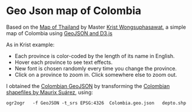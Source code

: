 Geo Json map of Colombia
========================

Based on the [Map of Thailand](https://gist.github.com/kristw/7fbf031e3205a8a453a8) by Master [Krist Wongsuphasawat](twitter.com/kristw), a simple map of Colombia using [GeoJSON and D3.js](https://github.com/mbostock/d3/wiki/Geo-Paths)

As in Krist example:

* Each province is color-coded by the length of its name in English.
* Hover each province to see text effects.
* New font is chosen randomly every time you change the province.
* Click on a province to zoom in. Click somewhere else to zoom out.

I obtained the [Colombian GeoJSON](https://gist.githubusercontent.com/john-guerra/43c7656821069d00dcbc/raw/be6a6e239cd5b5b803c6e7c2ec405b793a9064dd/Colombia.geo.json) by transforming the [Colombian shapefiles by Maurix Suárez](https://sites.google.com/site/seriescol/shapes), using:

```
ogr2ogr   -f GeoJSON -t_srs EPSG:4326  Colombia.geo.json   depto.shp
```
